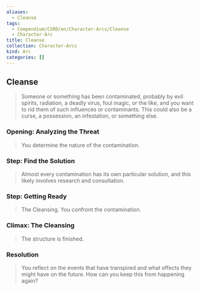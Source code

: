 ```yaml
---
aliases:
  - Cleanse
tags:
  - Compendium/CSRD/en/Character-Arcs/Cleanse
  - Character-Arc
title: Cleanse
collection: Character-Arcs
kind: Arc
categories: []
---
```

## Cleanse  
>Someone or something has been contaminated, probably by evil spirits, radiation, a deadly virus, foul magic, or the like, and you want to rid them of such influences or contaminants. This could also be a curse, a possession, an infestation, or something else.  
### Opening: Analyzing the Threat   
>You determine the nature of the contamination.  
### Step: Find the Solution    
>Almost every contamination has its own particular solution, and this likely involves research and consultation.  
### Step: Getting Ready    
>The Cleansing. You confront the contamination.  
### Climax: The Cleansing  
>The structure is finished.  
### Resolution    
>You reflect on the events that have transpired and what effects they might have on the future. How can you keep this from happening again?  
  
  
